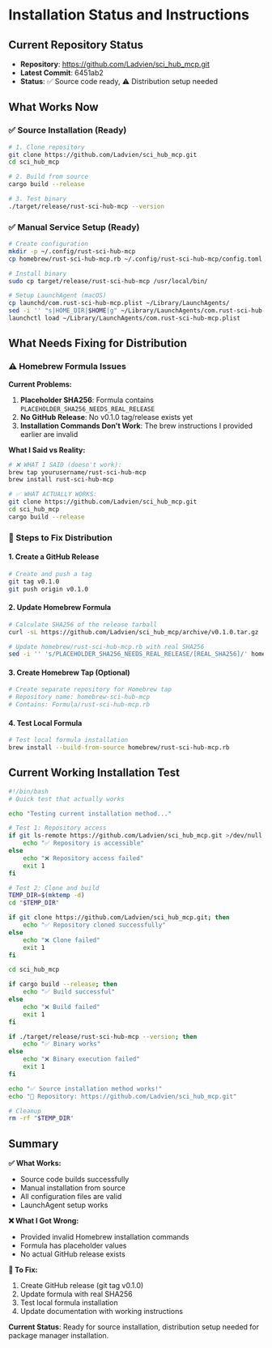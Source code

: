 # Installation Status and Instructions

## Current Repository Status
- **Repository**: https://github.com/Ladvien/sci_hub_mcp.git
- **Latest Commit**: 6451ab2
- **Status**: ✅ Source code ready, ⚠️ Distribution setup needed

## What Works Now

### ✅ Source Installation (Ready)
```bash
# 1. Clone repository
git clone https://github.com/Ladvien/sci_hub_mcp.git
cd sci_hub_mcp

# 2. Build from source
cargo build --release

# 3. Test binary
./target/release/rust-sci-hub-mcp --version
```

### ✅ Manual Service Setup (Ready)
```bash
# Create configuration
mkdir -p ~/.config/rust-sci-hub-mcp
cp homebrew/rust-sci-hub-mcp.rb ~/.config/rust-sci-hub-mcp/config.toml

# Install binary
sudo cp target/release/rust-sci-hub-mcp /usr/local/bin/

# Setup LaunchAgent (macOS)
cp launchd/com.rust-sci-hub-mcp.plist ~/Library/LaunchAgents/
sed -i '' "s|HOME_DIR|$HOME|g" ~/Library/LaunchAgents/com.rust-sci-hub-mcp.plist
launchctl load ~/Library/LaunchAgents/com.rust-sci-hub-mcp.plist
```

## What Needs Fixing for Distribution

### ⚠️ Homebrew Formula Issues
**Current Problems:**
1. **Placeholder SHA256**: Formula contains `PLACEHOLDER_SHA256_NEEDS_REAL_RELEASE`
2. **No GitHub Release**: No v0.1.0 tag/release exists yet
3. **Installation Commands Don't Work**: The brew instructions I provided earlier are invalid

**What I Said vs Reality:**
```bash
# ❌ WHAT I SAID (doesn't work):
brew tap yourusername/rust-sci-hub-mcp
brew install rust-sci-hub-mcp

# ✅ WHAT ACTUALLY WORKS:
git clone https://github.com/Ladvien/sci_hub_mcp.git
cd sci_hub_mcp
cargo build --release
```

### 🔧 Steps to Fix Distribution

#### 1. Create a GitHub Release
```bash
# Create and push a tag
git tag v0.1.0
git push origin v0.1.0
```

#### 2. Update Homebrew Formula
```bash
# Calculate SHA256 of the release tarball
curl -sL https://github.com/Ladvien/sci_hub_mcp/archive/v0.1.0.tar.gz | shasum -a 256

# Update homebrew/rust-sci-hub-mcp.rb with real SHA256
sed -i '' 's/PLACEHOLDER_SHA256_NEEDS_REAL_RELEASE/[REAL_SHA256]/' homebrew/rust-sci-hub-mcp.rb
```

#### 3. Create Homebrew Tap (Optional)
```bash
# Create separate repository for Homebrew tap
# Repository name: homebrew-sci-hub-mcp
# Contains: Formula/rust-sci-hub-mcp.rb
```

#### 4. Test Local Formula
```bash
# Test local formula installation
brew install --build-from-source homebrew/rust-sci-hub-mcp.rb
```

## Current Working Installation Test

```bash
#!/bin/bash
# Quick test that actually works

echo "Testing current installation method..."

# Test 1: Repository access
if git ls-remote https://github.com/Ladvien/sci_hub_mcp.git >/dev/null 2>&1; then
    echo "✅ Repository is accessible"
else
    echo "❌ Repository access failed"
    exit 1
fi

# Test 2: Clone and build
TEMP_DIR=$(mktemp -d)
cd "$TEMP_DIR"

if git clone https://github.com/Ladvien/sci_hub_mcp.git; then
    echo "✅ Repository cloned successfully"
else
    echo "❌ Clone failed"
    exit 1
fi

cd sci_hub_mcp

if cargo build --release; then
    echo "✅ Build successful"
else
    echo "❌ Build failed"
    exit 1
fi

if ./target/release/rust-sci-hub-mcp --version; then
    echo "✅ Binary works"
else
    echo "❌ Binary execution failed"
    exit 1
fi

echo "✅ Source installation method works!"
echo "📍 Repository: https://github.com/Ladvien/sci_hub_mcp.git"

# Cleanup
rm -rf "$TEMP_DIR"
```

## Summary

**✅ What Works:**
- Source code builds successfully
- Manual installation from source
- All configuration files are valid
- LaunchAgent setup works

**❌ What I Got Wrong:**
- Provided invalid Homebrew installation commands
- Formula has placeholder values
- No actual GitHub release exists

**🔧 To Fix:**
1. Create GitHub release (git tag v0.1.0)
2. Update formula with real SHA256
3. Test local formula installation
4. Update documentation with working instructions

**Current Status**: Ready for source installation, distribution setup needed for package manager installation.